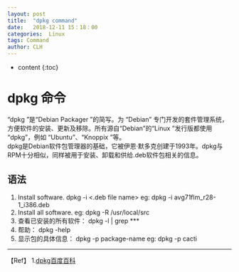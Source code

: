 ```yaml
---
layout: post
title:  "dpkg command"
date:   2018-12-11 15：18：00
categories:  Linux
tags: Command
author: CLH
---
```


* content
{:toc}

# dpkg 命令 #
“dpkg ”是“Debian Packager ”的简写。为 “Debian” 专门开发的套件管理系统，方便软件的安装、更新及移除。所有源自“Debian”的“Linux ”发行版都使用 “dpkg”，例如 “Ubuntu”、“Knoppix ”等。    
dpkg是Debian软件包管理器的基础，它被伊恩·默多克创建于1993年。dpkg与RPM十分相似，同样被用于安装、卸载和供给.deb软件包相关的信息。        

## 语法 ##
1. Install software. dpkg -i <.deb file name> eg: dpkg -i avg71flm_r28-1_i386.deb    
2. Install all software. eg: dpkg -R /usr/local/src      
3. 查看已安装的所有软件： dpkg -l | grep ***    
4. 帮助： dpkg -help     
5. 显示包的具体信息： dpkg -p package-name eg: dpkg -p cacti        




----------
【Ref】
1.[dpkg百度百科](https://baike.baidu.com/item/dpkg/9944168)     